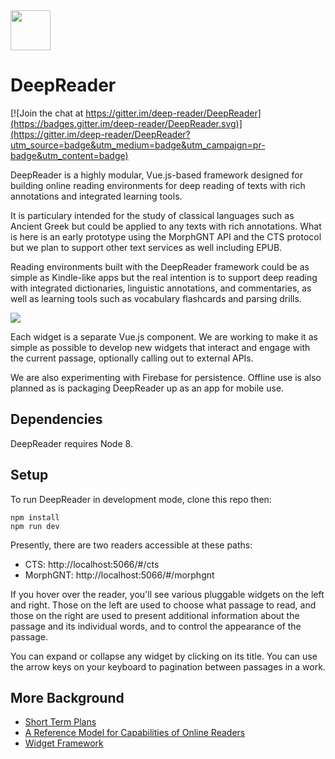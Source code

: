 <img src="https://raw.githubusercontent.com/deep-reader/DeepReader/master/static/deep-reader-512.png" height=64 width=64>

# DeepReader

[![Join the chat at https://gitter.im/deep-reader/DeepReader](https://badges.gitter.im/deep-reader/DeepReader.svg)](https://gitter.im/deep-reader/DeepReader?utm_source=badge&utm_medium=badge&utm_campaign=pr-badge&utm_content=badge)

DeepReader is a highly modular, Vue.js-based framework designed for building online reading environments for deep reading of texts with rich annotations and integrated learning tools.

It is particulary intended for the study of classical languages such as Ancient Greek but could be applied to any texts with rich annotations. What is here is an early prototype using the MorphGNT API and the CTS protocol but we plan to support other text services as well including EPUB.

Reading environments built with the DeepReader framework could be as simple as Kindle-like apps but the real intention is to support deep reading with integrated dictionaries, linguistic annotations, and commentaries, as well as learning tools such as vocabulary flashcards and parsing drills.

![](https://files.gitter.im/deep-reader/DeepReader/4IrU/deepreader-intro.001.png)

Each widget is a separate Vue.js component. We are working to make it as simple as possible to develop new widgets that interact and engage with the current passage, optionally calling out to external APIs.

We are also experimenting with Firebase for persistence. Offline use is also planned as is packaging DeepReader up as an app for mobile use.

## Dependencies

DeepReader requires Node 8.

## Setup

To run DeepReader in development mode, clone this repo then:

    npm install
    npm run dev

Presently, there are two readers accessible at these paths:

* CTS: http://localhost:5066/#/cts
* MorphGNT: http://localhost:5066/#/morphgnt

If you hover over the reader, you'll see various pluggable widgets on the left and right. Those on the left are used to choose what passage to read, and those on the right are used to present additional information about the passage and its individual words, and to control the appearance of the passage.

You can expand or collapse any widget by clicking on its title. You can use the arrow keys on your keyboard to pagination between passages in a work.

## More Background

* [Short Term Plans](https://github.com/deep-reader/DeepReader/wiki/Short-Term-Plans)
* [A Reference Model for Capabilities of Online Readers](https://github.com/deep-reader/DeepReader/wiki/A-Reference-Model-for-Capabilities-of-Online-Readers)
* [Widget Framework](https://github.com/deep-reader/DeepReader/wiki/Widget-Framework)
